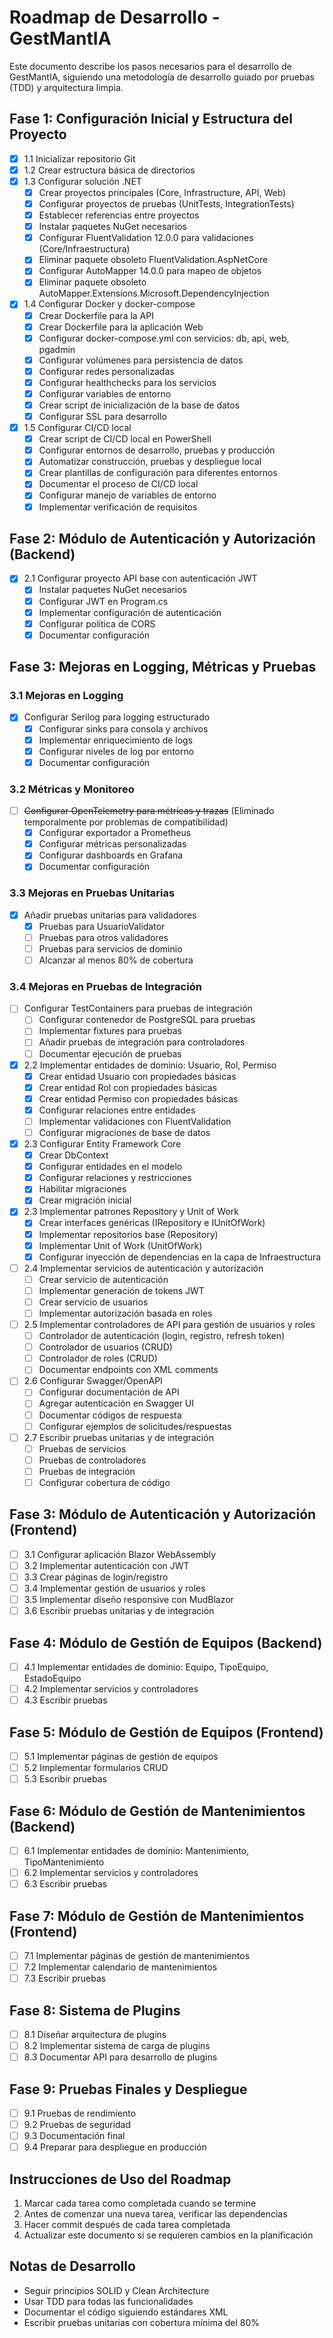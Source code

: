 # Roadmap de Desarrollo - GestMantIA

Este documento describe los pasos necesarios para el desarrollo de GestMantIA, siguiendo una metodología de desarrollo guiado por pruebas (TDD) y arquitectura limpia.

## Fase 1: Configuración Inicial y Estructura del Proyecto

- [x] 1.1 Inicializar repositorio Git
- [x] 1.2 Crear estructura básica de directorios
- [x] 1.3 Configurar solución .NET
   - [x] Crear proyectos principales (Core, Infrastructure, API, Web)
   - [x] Configurar proyectos de pruebas (UnitTests, IntegrationTests)
   - [x] Establecer referencias entre proyectos
   - [x] Instalar paquetes NuGet necesarios
   - [x] Configurar FluentValidation 12.0.0 para validaciones (Core/Infraestructura)
   - [x] Eliminar paquete obsoleto FluentValidation.AspNetCore
   - [x] Configurar AutoMapper 14.0.0 para mapeo de objetos
   - [x] Eliminar paquete obsoleto AutoMapper.Extensions.Microsoft.DependencyInjection
- [x] 1.4 Configurar Docker y docker-compose
   - [x] Crear Dockerfile para la API
   - [x] Crear Dockerfile para la aplicación Web
   - [x] Configurar docker-compose.yml con servicios: db, api, web, pgadmin
   - [x] Configurar volúmenes para persistencia de datos
   - [x] Configurar redes personalizadas
   - [x] Configurar healthchecks para los servicios
   - [x] Configurar variables de entorno
   - [x] Crear script de inicialización de la base de datos
   - [x] Configurar SSL para desarrollo
- [x] 1.5 Configurar CI/CD local
   - [x] Crear script de CI/CD local en PowerShell
   - [x] Configurar entornos de desarrollo, pruebas y producción
   - [x] Automatizar construcción, pruebas y despliegue local
   - [x] Crear plantillas de configuración para diferentes entornos
   - [x] Documentar el proceso de CI/CD local
   - [x] Configurar manejo de variables de entorno
   - [x] Implementar verificación de requisitos

## Fase 2: Módulo de Autenticación y Autorización (Backend)

- [x] 2.1 Configurar proyecto API base con autenticación JWT
   - [x] Instalar paquetes NuGet necesarios
   - [x] Configurar JWT en Program.cs
   - [x] Implementar configuración de autenticación
   - [x] Configurar política de CORS
   - [x] Documentar configuración

## Fase 3: Mejoras en Logging, Métricas y Pruebas

### 3.1 Mejoras en Logging
- [x] Configurar Serilog para logging estructurado
   - [x] Configurar sinks para consola y archivos
   - [x] Implementar enriquecimiento de logs
   - [x] Configurar niveles de log por entorno
   - [x] Documentar configuración

### 3.2 Métricas y Monitoreo
- [ ] ~~Configurar OpenTelemetry para métricas y trazas~~ (Eliminado temporalmente por problemas de compatibilidad)
   - [x] Configurar exportador a Prometheus
   - [x] Configurar métricas personalizadas
   - [x] Configurar dashboards en Grafana
   - [x] Documentar configuración

### 3.3 Mejoras en Pruebas Unitarias
- [x] Añadir pruebas unitarias para validadores
   - [x] Pruebas para UsuarioValidator
   - [ ] Pruebas para otros validadores
   - [ ] Pruebas para servicios de dominio
   - [ ] Alcanzar al menos 80% de cobertura

### 3.4 Mejoras en Pruebas de Integración
- [ ] Configurar TestContainers para pruebas de integración
   - [ ] Configurar contenedor de PostgreSQL para pruebas
   - [ ] Implementar fixtures para pruebas
   - [ ] Añadir pruebas de integración para controladores
   - [ ] Documentar ejecución de pruebas

- [x] 2.2 Implementar entidades de dominio: Usuario, Rol, Permiso
   - [x] Crear entidad Usuario con propiedades básicas
   - [x] Crear entidad Rol con propiedades básicas
   - [x] Crear entidad Permiso con propiedades básicas
   - [x] Configurar relaciones entre entidades
   - [ ] Implementar validaciones con FluentValidation
   - [ ] Configurar migraciones de base de datos

- [x] 2.3 Configurar Entity Framework Core
   - [x] Crear DbContext
   - [x] Configurar entidades en el modelo
   - [x] Configurar relaciones y restricciones
   - [x] Habilitar migraciones
   - [x] Crear migración inicial

- [x] 2.3 Implementar patrones Repository y Unit of Work
   - [x] Crear interfaces genéricas (IRepository<T> e IUnitOfWork)
   - [x] Implementar repositorios base (Repository<T>)
   - [x] Implementar Unit of Work (UnitOfWork)
   - [x] Configurar inyección de dependencias en la capa de Infraestructura

- [ ] 2.4 Implementar servicios de autenticación y autorización
   - [ ] Crear servicio de autenticación
   - [ ] Implementar generación de tokens JWT
   - [ ] Crear servicio de usuarios
   - [ ] Implementar autorización basada en roles

- [ ] 2.5 Implementar controladores de API para gestión de usuarios y roles
   - [ ] Controlador de autenticación (login, registro, refresh token)
   - [ ] Controlador de usuarios (CRUD)
   - [ ] Controlador de roles (CRUD)
   - [ ] Documentar endpoints con XML comments

- [ ] 2.6 Configurar Swagger/OpenAPI
   - [ ] Configurar documentación de API
   - [ ] Agregar autenticación en Swagger UI
   - [ ] Documentar códigos de respuesta
   - [ ] Configurar ejemplos de solicitudes/respuestas

- [ ] 2.7 Escribir pruebas unitarias y de integración
   - [ ] Pruebas de servicios
   - [ ] Pruebas de controladores
   - [ ] Pruebas de integración
   - [ ] Configurar cobertura de código

## Fase 3: Módulo de Autenticación y Autorización (Frontend)

- [ ] 3.1 Configurar aplicación Blazor WebAssembly
- [ ] 3.2 Implementar autenticación con JWT
- [ ] 3.3 Crear páginas de login/registro
- [ ] 3.4 Implementar gestión de usuarios y roles
- [ ] 3.5 Implementar diseño responsive con MudBlazor
- [ ] 3.6 Escribir pruebas unitarias y de integración

## Fase 4: Módulo de Gestión de Equipos (Backend)
- [ ] 4.1 Implementar entidades de dominio: Equipo, TipoEquipo, EstadoEquipo
- [ ] 4.2 Implementar servicios y controladores
- [ ] 4.3 Escribir pruebas

## Fase 5: Módulo de Gestión de Equipos (Frontend)
- [ ] 5.1 Implementar páginas de gestión de equipos
- [ ] 5.2 Implementar formularios CRUD
- [ ] 5.3 Escribir pruebas

## Fase 6: Módulo de Gestión de Mantenimientos (Backend)
- [ ] 6.1 Implementar entidades de dominio: Mantenimiento, TipoMantenimiento
- [ ] 6.2 Implementar servicios y controladores
- [ ] 6.3 Escribir pruebas

## Fase 7: Módulo de Gestión de Mantenimientos (Frontend)
- [ ] 7.1 Implementar páginas de gestión de mantenimientos
- [ ] 7.2 Implementar calendario de mantenimientos
- [ ] 7.3 Escribir pruebas

## Fase 8: Sistema de Plugins
- [ ] 8.1 Diseñar arquitectura de plugins
- [ ] 8.2 Implementar sistema de carga de plugins
- [ ] 8.3 Documentar API para desarrollo de plugins

## Fase 9: Pruebas Finales y Despliegue
- [ ] 9.1 Pruebas de rendimiento
- [ ] 9.2 Pruebas de seguridad
- [ ] 9.3 Documentación final
- [ ] 9.4 Preparar para despliegue en producción

## Instrucciones de Uso del Roadmap

1. Marcar cada tarea como completada cuando se termine
2. Antes de comenzar una nueva tarea, verificar las dependencias
3. Hacer commit después de cada tarea completada
4. Actualizar este documento si se requieren cambios en la planificación

## Notas de Desarrollo

- Seguir principios SOLID y Clean Architecture
- Usar TDD para todas las funcionalidades
- Documentar el código siguiendo estándares XML
- Escribir pruebas unitarias con cobertura mínima del 80%
